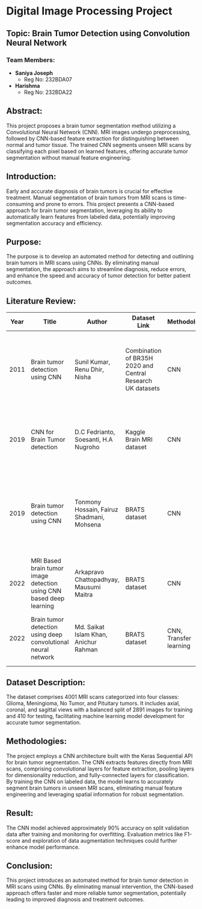 # Digital Image Processing Project

## Topic: Brain Tumor Detection using Convolution Neural Network

### Team Members:
- **Saniya Joseph**
  - Reg No: 232BDA07
- **Harishma**
  - Reg No: 232BDA22

## Abstract:
This project proposes a brain tumor segmentation method utilizing a Convolutional Neural Network (CNN). MRI images undergo preprocessing, followed by CNN-based feature extraction for distinguishing between normal and tumor tissue. The trained CNN segments unseen MRI scans by classifying each pixel based on learned features, offering accurate tumor segmentation without manual feature engineering.

## Introduction:
Early and accurate diagnosis of brain tumors is crucial for effective treatment. Manual segmentation of brain tumors from MRI scans is time-consuming and prone to errors. This project presents a CNN-based approach for brain tumor segmentation, leveraging its ability to automatically learn features from labeled data, potentially improving segmentation accuracy and efficiency.

## Purpose:
The purpose is to develop an automated method for detecting and outlining brain tumors in MRI scans using CNNs. By eliminating manual segmentation, the approach aims to streamline diagnosis, reduce errors, and enhance the speed and accuracy of tumor detection for better patient outcomes.

## Literature Review:

| Year | Title | Author | Dataset Link | Methodology | Result | Conclusion |
|------|-------|--------|--------------|-------------|--------|------------|
| 2011 | Brain tumor detection using CNN | Sunil Kumar, Renu Dhir, Nisha | Combination of BR35H 2020 and Central Research UK datasets | CNN | Achieved up to 92% accuracy | Presented a novel method combining preprocessing and CNN-based segmentation for brain tumor detection. |
| 2019 | CNN for Brain Tumor detection | D.C Fedrianto, Soesanti, H.A Nugroho | Kaggle Brain MRI dataset | CNN | Achieved up to 93% prediction accuracy | Demonstrated the effectiveness of CNNs in classifying brain tumors from MRI images. |
| 2019 | Brain tumor detection using CNN | Tonmony Hossain, Fairuz Shadmani, Mohsena | BRATS dataset | CNN | Achieved up to 97.87% accuracy | Combined clustering, traditional classifiers, and CNN for brain tumor segmentation, emphasizing feature-based approaches. |
| 2022 | MRI Based brain tumor image detection using CNN based deep learning | Arkapravo Chattopadhyay, Mausumi Maitra | BRATS dataset | CNN | Achieved up to 99.74% accuracy | Refined CNN parameters and optimizer for improved tumor segmentation accuracy. |
| 2022 | Brain tumor detection using deep convolutional neural network | Md. Saikat Islam Khan, Anichur Rahman | BRATS dataset | CNN, Transfer learning | Achieved up to 96.74% accuracy | Combined MRI image processing with SVM for effective brain tumor detection. |

## Dataset Description:
The dataset comprises 4001 MRI scans categorized into four classes: Glioma, Meningioma, No Tumor, and Pituitary tumors. It includes axial, coronal, and sagittal views with a balanced split of 2891 images for training and 410 for testing, facilitating machine learning model development for accurate tumor segmentation.

## Methodologies:
The project employs a CNN architecture built with the Keras Sequential API for brain tumor segmentation. The CNN extracts features directly from MRI scans, comprising convolutional layers for feature extraction, pooling layers for dimensionality reduction, and fully-connected layers for classification. By training the CNN on labeled data, the model learns to accurately segment brain tumors in unseen MRI scans, eliminating manual feature engineering and leveraging spatial information for robust segmentation.

## Result:
The CNN model achieved approximately 90% accuracy on split validation data after training and monitoring for overfitting. Evaluation metrics like F1-score and exploration of data augmentation techniques could further enhance model performance.

## Conclusion:
This project introduces an automated method for brain tumor detection in MRI scans using CNNs. By eliminating manual intervention, the CNN-based approach offers faster and more reliable tumor segmentation, potentially leading to improved diagnosis and treatment outcomes.
